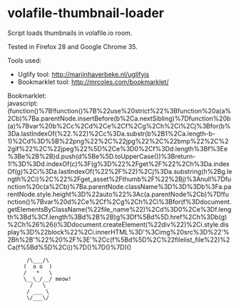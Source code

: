 volafile-thumbnail-loader
=========================

Script loads thumbnails in volafile.io room. 

Tested in Firefox 28 and Google Chrome 35.

Tools used: 

- Uglify tool: http://marijnhaverbeke.nl/uglifyjs
- Bookmarklet tool: http://mrcoles.com/bookmarklet/

Bookmarklet: <br />
    javascript:(function()%7B!function()%7B%22use%20strict%22%3Bfunction%20a(a%2Cb)%7Ba.parentNode.insertBefore(b%2Ca.nextSibling)%7Dfunction%20b(a)%7Bvar%20b%2Cc%2Cd%2Ce%2Cf%2Cg%2Ch%2Ci%2Cj%3Bfor(b%3Da.lastIndexOf(%22.%22)%2Cc%3Da.substr(b%2B1%2Ca.length-b-1)%2Cd%3D%5B%22png%22%2C%22jpg%22%2C%22bmp%22%2C%22gif%22%2C%22jpeg%22%5D%2Ce%3D0%2Cf%3Dd.length%3Bf%3Ee%3Be%2B%2B)d.push(d%5Be%5D.toUpperCase())%3Breturn-1!%3D%3Dd.indexOf(c)%3F(g%3D%22%2Fget%2F%22%2Ch%3Da.indexOf(g)%2Ci%3Da.lastIndexOf(%22%2F%22)%2Cj%3Da.substring(h%2Bg.length%2Ci)%2C%22%2Fget_asset%2Fthumb%2F%22%2Bj)%3Anull%7Dfunction%20c(a%2Cb)%7Ba.parentNode.className%3D%3D%3Db%3Fa.parentNode.style.height%3D%22auto%22%3Ac(a.parentNode%2Cb)%7D!function()%7Bvar%20d%2Ce%2Cf%2Cg%2Ch%2Ci%3Bfor(f%3Ddocument.getElementsByClassName(%22file_name%22)%2Cd%3D0%2Ce%3Df.length%3Bd%3Cf.length%3Bd%2B%2B)g%3Df%5Bd%5D.href%2Ch%3Db(g)%2Ch%26%26(i%3Ddocument.createElement(%22div%22)%2Ci.style.display%3D%22block%22%2Ci.innerHTML%3D'%3Cimg%20src%3D%22'%2Bh%2B'%22%20%2F%3E'%2Cc(f%5Bd%5D%2C%22filelist_file%22)%2Ca(f%5Bd%5D%2Ci))%7D()%7D()%7D)()

          /\___/\
         (  o o  )
         /   *   \
         \__\_/__/ meow!
           /   \
          / ___ \
          \/___\/